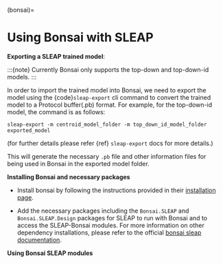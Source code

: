 (bonsai)=

# Using Bonsai with SLEAP

**Exporting a SLEAP trained model**:

:::{note}
Currently Bonsai only supports the top-down and top-down-id models.
:::

In order to import the trained model into Bonsai, we need to export the model using the {code}`sleap-export` cli command to convert the trained model to a Protocol buffer(.pb) format. For example, for the top-down-id model, the command is as follows:

```
sleap-export -m centroid_model_folder -m top_down_id_model_folder exported_model
```

(for further details please refer {ref} `sleap-export` docs for more details.)

This will generate the necessary `.pb` file and other information files for being used in Bonsai in the exported model folder.

**Installing Bonsai and necessary packages**

- Install bonsai by following the instructions provided in their [installation page](https://bonsai-rx.org/docs/articles/installation.html). 

- Add the necessary packages including the `Bonsai.SLEAP` and `Bonsai.SLEAP.Design` packages for SLEAP to run with Bonsai and to access the SLEAP-Bonsai modules. For more information on other dependency installations, please refer to the official [bonsai sleap documentation](https://github.com/bonsai-rx/sleap?tab=readme-ov-file#bonsai---sleap).

**Using Bonsai SLEAP modules**



